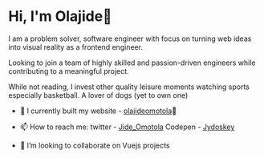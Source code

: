 ### <h1>Hi, I'm Olajide👋</h1>

I am a problem solver, software engineer with focus on turning web ideas into visual reality as a frontend engineer.

Looking to join a team of highly skilled and passion-driven engineers while contributing to a meaningful project.

While not reading, I invest other quality leisure moments watching sports especially basketball. A lover of dogs (yet to own one)

- 🔭 I currently built my website - <a href="https://olajideomotola-1a.netlify.app/" target="_blank">olajideomotola</a>👋

- 📫 How to reach me: twitter - <a href="https://twitter.com/Jide_Omotola" target="_blank">Jide_Omotola</a>
                      Codepen - <a href="https://codepen.io/Jydoskey/" target="_blank">Jydoskey</a>
                      
- 👯 I’m looking to collaborate on Vuejs projects

<!--
**jydoskey/jydoskey** is a ✨ _special_ ✨ repository because its `README.md` (this file) appears on your GitHub profile.
-->

